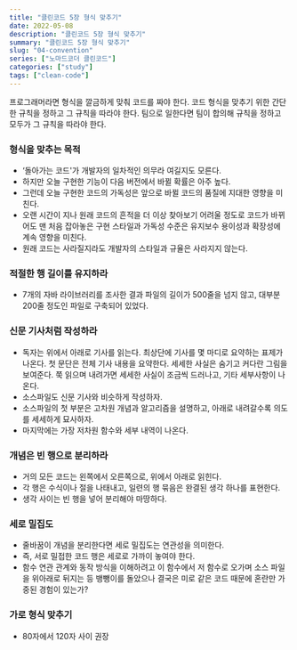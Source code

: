 ```yaml
---
title: "클린코드 5장 형식 맞추기"
date: 2022-05-08
description: "클린코드 5장 형식 맞추기"
summary: "클린코드 5장 형식 맞추기"
slug: "04-convention"
series: ["노마드코더 클린코드"]
categories: ["study"]
tags: ["clean-code"]
---
```


프로그래머라면 형식을 깔금하게 맞춰 코드를 짜야 한다. 코드 형식을 맞추기 위한 간단한 규칙을 정하고 그 규칙을 따라야 한다. 팀으로 일한다면 팀이 합의해 규칙을 정하고 모두가 그 규칙을 따라야 한다.

### 형식을 맞추는 목적

- ‘돌아가는 코드'가 개발자의 일차적인 의무라 여길지도 모른다.
- 하지만 오늘 구현한 기능이 다음 버전에서 바뀔 확률은 아주 높다.
- 그런데 오늘 구현한 코드의 가독성은 앞으로 바뀔 코드의 품질에 지대한 영향을 미친다.
- 오랜 시간이 지나 원래 코드의 흔적을 더 이상 찾아보기 어려울 정도로 코드가 바뀌어도 맨 처음 잡아놓은 구현 스타일과 가독성 수준은 유지보수 용이성과 확장성에 계속 영향을 미친다.
- 원래 코드는 사라질지라도 개발자의 스타일과 규율은 사라지지 않는다.

### 적절한 행 길이를 유지하라

- 7개의 자바 라이브러리를 조사한 결과 파일의 길이가 500줄을 넘지 않고, 대부분 200줄 정도인 파일로 구축되어 있었다.

### 신문 기사처럼 작성하라

- 독자는 위에서 아래로 기사를 읽는다. 최상단에 기사를 몇 마디로 요약하는 표제가 나온다. 첫 문단은 전체 기사 내용을 요약한다. 세세한 사실은 숨기고 커다란 그림을 보여준다. 쭉 읽으며 내려가면 세세한 사실이 조금씩 드러나고, 기타 세부사항이 나온다.
- 소스파일도 신문 기사와 비슷하게 작성하자.
- 소스파일의 첫 부분은 고차원 개념과 알고리즘을 설명하고, 아래로 내려갈수록 의도를 세세하게 묘사하자.
- 마지막에는 가장 저차원 함수와 세부 내역이 나온다.

### 개념은 빈 행으로 분리하라

- 거의 모든 코드는 왼쪽에서 오른쪽으로, 위에서 아래로 읽힌다.
- 각 행은 수식이나 절을 나태내고, 일련의 행 묶음은 완결된 생각 하나를 표현한다.
- 생각 사이는 빈 행을 넣어 분리해야 마땅하다.

### 세로 밀집도

- 줄바꿈이 개념을 분리한다면 세로 밀집도는 연관성을 의미한다.
- 즉, 서로 밀접한 코드 행은 세로로 가까이 놓여야 한다.
- 함수 연관 관계와 동작 방식을 이해하려고 이 함수에서 저 함수로 오가며 소스 파일을 위아래로 뒤지는 등 뱅뺑이를 돌았으나 결국은 미로 같은 코드 때문에 혼란만 가중된 경험이 있는가?

### 가로 형식 맞추기

- 80자에서 120자 사이 권장
